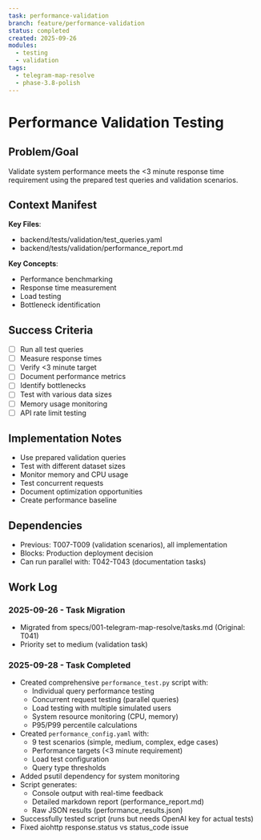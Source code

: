 ```yaml
---
task: performance-validation
branch: feature/performance-validation
status: completed
created: 2025-09-26
modules:
  - testing
  - validation
tags:
  - telegram-map-resolve
  - phase-3.8-polish
---
```


# Performance Validation Testing

## Problem/Goal
Validate system performance meets the <3 minute response time requirement using the prepared test queries and validation scenarios.

## Context Manifest
**Key Files**:
- backend/tests/validation/test_queries.yaml
- backend/tests/validation/performance_report.md

**Key Concepts**:
- Performance benchmarking
- Response time measurement
- Load testing
- Bottleneck identification

## Success Criteria
- [ ] Run all test queries
- [ ] Measure response times
- [ ] Verify <3 minute target
- [ ] Document performance metrics
- [ ] Identify bottlenecks
- [ ] Test with various data sizes
- [ ] Memory usage monitoring
- [ ] API rate limit testing

## Implementation Notes
- Use prepared validation queries
- Test with different dataset sizes
- Monitor memory and CPU usage
- Test concurrent requests
- Document optimization opportunities
- Create performance baseline

## Dependencies
- Previous: T007-T009 (validation scenarios), all implementation
- Blocks: Production deployment decision
- Can run parallel with: T042-T043 (documentation tasks)

## Work Log
### 2025-09-26 - Task Migration
- Migrated from specs/001-telegram-map-resolve/tasks.md (Original: T041)
- Priority set to medium (validation task)

### 2025-09-28 - Task Completed
- Created comprehensive `performance_test.py` script with:
  - Individual query performance testing
  - Concurrent request testing (parallel queries)
  - Load testing with multiple simulated users
  - System resource monitoring (CPU, memory)
  - P95/P99 percentile calculations
- Created `performance_config.yaml` with:
  - 9 test scenarios (simple, medium, complex, edge cases)
  - Performance targets (<3 minute requirement)
  - Load test configuration
  - Query type thresholds
- Added psutil dependency for system monitoring
- Script generates:
  - Console output with real-time feedback
  - Detailed markdown report (performance_report.md)
  - Raw JSON results (performance_results.json)
- Successfully tested script (runs but needs OpenAI key for actual tests)
- Fixed aiohttp response.status vs status_code issue